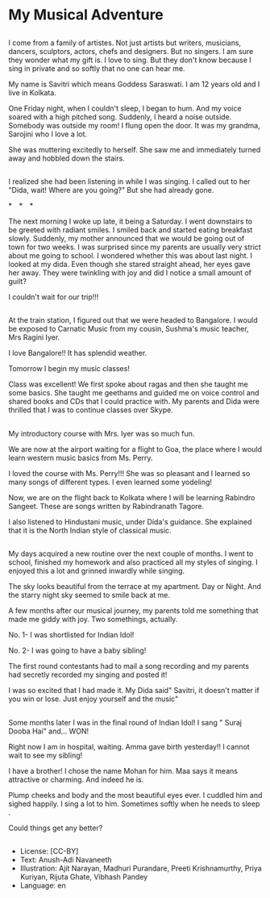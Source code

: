 # My Musical Adventure

##
I come from a family of artistes. Not just artists but writers, musicians, dancers, sculptors, actors, chefs and designers. But no singers. I am sure they wonder what my gift is. I love to sing. But they don't know because I sing in private and so softly that no one can hear me.

My name is Savitri which means Goddess Saraswati. I am 12 years old and I live in Kolkata.

One Friday night, when I couldn't sleep, I began to hum. And my voice soared with a high pitched song. Suddenly, I heard a noise outside. Somebody was outside my room! I flung open the door. It was my grandma, Sarojini who I love a lot.

She was muttering excitedly to herself. She saw me and immediately turned away and hobbled down the stairs.

##
I realized she had been listening in while I was singing. I called out to her "Dida, wait! Where are you going?" But she had already gone.

* * *

The next morning I woke up late, it being a Saturday. I went downstairs to be greeted with radiant smiles. I smiled back and started eating breakfast slowly. Suddenly, my mother announced that we would be going out of town for two weeks. I was surprised since my parents are usually very strict about me going to school. I wondered whether this was about last night. I looked at my dida. Even though she stared straight ahead, her eyes gave her away. They were twinkling with joy and did I notice a small amount of guilt?

I couldn't wait for our trip!!!

##
At the train station, I figured out that we were headed to Bangalore. I would be exposed to Carnatic Music from my cousin, Sushma's music teacher, Mrs Ragini Iyer.

I love Bangalore!! It has splendid weather.

Tomorrow I begin my music classes!

Class was excellent! We first spoke about ragas and then she taught me some basics. She taught me geethams and guided me on voice control and shared books and CDs that I could practice with. My parents and Dida were thrilled that I was to continue classes over Skype.

##
My introductory course with Mrs. Iyer was so much fun.

We are now at the airport waiting for a flight to Goa, the place where I would learn western music basics from Ms. Perry.

I loved the course with Ms. Perry!!! She was so pleasant and I learned so many songs of different types. I even learned some yodeling!

Now, we are on the flight back to Kolkata where I will be learning Rabindro Sangeet. These are songs written by Rabindranath Tagore.

I also listened to Hindustani music, under Dida's guidance. She explained that it is the North Indian style of classical music.

##
My days acquired a new routine over the next couple of months. I went to school, finished my homework and also practiced all my styles of singing. I enjoyed this a lot and grinned inwardly while singing.

The sky looks beautiful from the terrace at my apartment. Day or Night. And the starry night sky seemed to smile back at me.

A few months after our musical journey, my parents told me something that made me giddy with joy. Two somethings, actually.

No. 1- I was shortlisted for Indian Idol!

No. 2- I was going to have a baby sibling!

The first round contestants had to mail a song recording and my parents had secretly recorded my singing and posted it!

I was so excited that I had made it. My Dida said" Savitri, it doesn't matter if you win or lose. Just enjoy yourself and the music"

##
Some months later I was in the final round of Indian Idol! I sang " Suraj Dooba Hai" and... WON!

Right now I am in hospital, waiting. Amma gave birth yesterday!! I cannot wait to see my sibling!

I have a brother! I chose the name Mohan for him. Maa says it means attractive or charming. And indeed he is.

Plump cheeks and body and the most beautiful eyes ever. I cuddled him and sighed happily. I sing a lot to him. Sometimes softly when he needs to sleep .

Could things get any better?

##
* License: [CC-BY]
* Text: Anush-Adi Navaneeth
* Illustration: Ajit Narayan, Madhuri Purandare, Preeti Krishnamurthy, Priya Kuriyan, Rijuta Ghate, Vibhash Pandey
* Language: en
